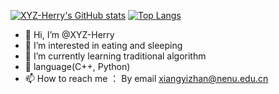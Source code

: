 [![XYZ-Herry's GitHub stats](https://github-readme-stats.vercel.app/api?username=XYZ-Herry&show_icons=true&theme=one_dark_pro)](https://github.com/anuraghazra/github-readme-stats)
[![Top Langs](https://github-readme-stats.vercel.app/api/top-langs/?username=XYZ-Herry&layout=compact)](https://github.com/anuraghazra/github-readme-stats)
- 👋 Hi, I’m @XYZ-Herry
- 👀 I’m interested in eating and sleeping
- 🌱 I’m currently learning traditional algorithm 
- 💞️ language(C++, Python)
- 📫 How to reach me ： By email xiangyizhan@nenu.edu.cn

<!---
XYZ-Herry/XYZ-Herry is a ✨ special ✨ repository because its `README.md` (this file) appears on your GitHub profile.
You can click the Preview link to take a look at your changes.
--->
